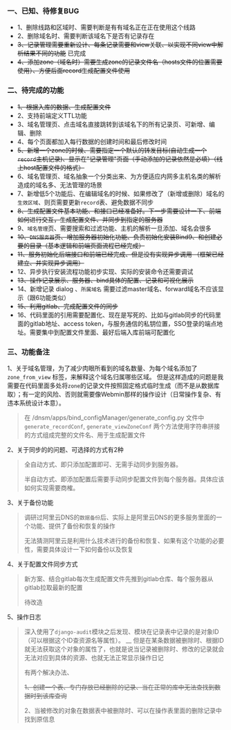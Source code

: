 ###  一、已知、待修复BUG
* 1、删除线路和区域时、需要判断是有有域名正在正在使用这个线路
* 2、删除域名时、需要判断该域名下是否有记录存在
* ~~3、记录管理需要重新设计、每条记录需要和view关联、以实现不同view中解析结果不同的功能~~ 已完成
* ~~4、添加zone（域名时）需要生成zone的记录文件名（hosts文件的位置需要使用）、方便后面record生成配置文件使用~~

### 二、待完成的功能
* ~~1、根据入库的数据、生成配置文件~~
* 2、支持前端定义TTL功能
* 3、域名管理页、点击域名直接跳转到该域名下的所有记录页、可新增、编辑、删除
* 4、每个页面都加入每行数据的创建时间和最后修改时间
* ~~5、新增一个zone的时候、需要指定一个默认的转发目标(自动生成一个`record`主机记录)、显示在"记录管理"页面（手动添加的记录依然是必填）（线上host配置文件的格式）~~
* 6、域名管理页、域名抽象一个分类出来、为方便适应内网多主机名类的解析造成的域名多、无法管理的场景
* 7、新增低5个功能后、在编辑域名的时候、如果修改了（新增或删除）域名的`生效区域`、则页需要更新`record`表、避免数据不同步
* ~~8、生成配置文件基本功能、和接口已经准备好。下一步需要设计一下、前端如何进行交互，生成配置文件、并同步到指定的服务器~~
* 9、`域名管理`页、需要搜索和过滤功能、主机的解析一旦添加、域名会很多
* ~~10、`DNS服务器`页、增加服务器初始化功能、负责初始化安装Bind9、和创建必要的目录（基本逻辑和前端页面流程已经完成）~~
* ~~11、服务初始化后端接口和前端已经完成、但是没有实现异步调用 （框架已经建立、并实现异步调用）~~
* 12、异步执行安装流程功能初步实现、实际的安装命令还需要调试
* ~~13、操作记录展示、服务器、bind具体的配置、记录和可视化展示~~
* 14、新增记录 dialog 、`所属域名` 需要过滤master域名、forward域名不应该显示（跟6功能类似）
* ~~15、利用gitlab、完成配置文件的同步~~
* 16、代码里面的引用需要配置化、现在是写死的、比如与gitlab同步的代码里面的gitlab地址、access token，与服务通信的私钥位置，SSO登录的端点地址。需要集中到配置文件里面、最好后端入库前端可配置化
### 三、功能备注
1、关于域名管理，为了减少肉眼所看到的域名数量、为每个域名添加了 `zone_from_view` 标签，来解释这个域名归属哪些区域。
但是这样造成的问题是我需要在代码里面多处将`zone`的记录文件按照固定格式临时生成（而不是从数据库取）；有一定的风险、否则就需要像Webmin那样的操作设计（日常操作复杂、有违本系统设计本意）。
> 在 /dnsm/apps/bind_configManager/generate_config.py 文件中 `generate_recordConf`, `generate_viewZoneConf` 两个方法使用字符串拼接的方式组成完整的文件名、用于生成配置文件

2、关于同步的的问题、可选择的方式有2种
> 全自动方式、即只添加配置即可、无需手动同步到服务器。
>
> 半自动方式、即添加配置后需要手动同步配置文件到每个服务器。具体应该如何实现需要商榷。

3、关于备份功能
> 调研过阿里云DNS的`数据备份`后、实际上是阿里云DNS的更多服务里面的一个功能、提供了备份和恢复的操作
>
> 无法猜测阿里云是利用什么技术进行的备份和恢复、如果有这个功能的必要性，需要具体设计一下如何备份以及恢复
>

4、关于配置文件同步方式
> 新方案、结合gitlab每次生成配置文件先推到gitlab仓库、每个服务器从gitlab拉取最新的配置
> 
> 待改造

5、操作日志
> 深入使用了`django-audit`模块之后发现、模块在记录表中记录的是对象ID（可以根据这个ID查资源名等属性）。
> __
> 但是在某条数据被删除时、根据ID就无法获取这个对象的属性了，也就是说当记录被删除时、修改的记录就会无法对应到具体的资源、也就无法正常显示操作日记
> 
> 有两个解决办法、
>
> ~~1、创建一个表、专门存放已经删除的记录、当在正常的库中无法查找到数据时到该库查询~~
>
> 2、当被修改的对象在数据表中被删除时、可以在操作表里面的删除记录中找到原信息
>
>

